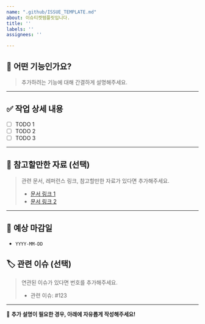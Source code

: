 ```yaml
---
name: ".github/ISSUE_TEMPLATE.md"
about: 이슈티켓템플릿입니다.
title: ''
labels: ''
assignees: ''

---
```


## 📌 어떤 기능인가요?

> 추가하려는 기능에 대해 간결하게 설명해주세요.

---

## ✅ 작업 상세 내용

- [ ] TODO 1
- [ ] TODO 2
- [ ] TODO 3

---

## 📎 참고할만한 자료 (선택)

> 관련 문서, 레퍼런스 링크, 참고할만한 자료가 있다면 추가해주세요.
>
> - [문서 링크 1](https://example.com)
> - [문서 링크 2](https://example.com)

---

## 🎯 예상 마감일

- `YYYY-MM-DD`

## 🏷 관련 이슈 (선택)

> 연관된 이슈가 있다면 번호를 추가해주세요.
>
> - 관련 이슈: #123

---

👀 **추가 설명이 필요한 경우, 아래에 자유롭게 작성해주세요!**
